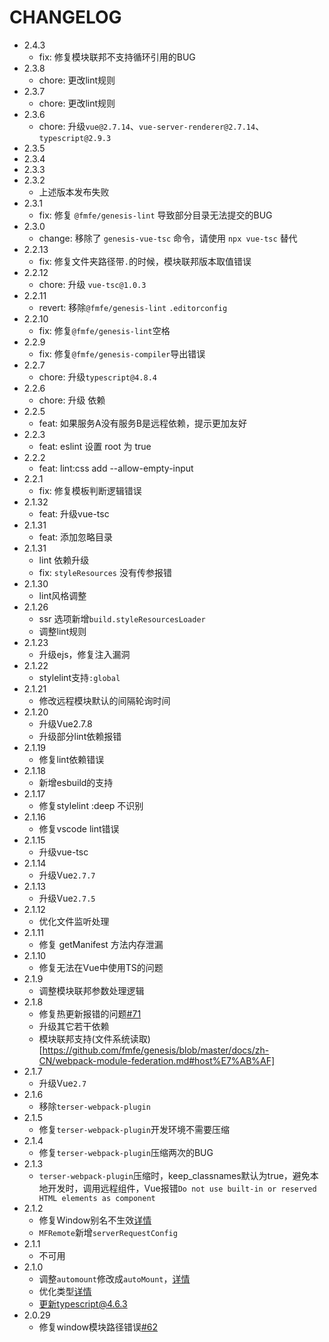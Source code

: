 # CHANGELOG
- 2.4.3
  - fix: 修复模块联邦不支持循环引用的BUG
- 2.3.8
  - chore: 更改lint规则
- 2.3.7
  - chore: 更改lint规则
- 2.3.6
  - chore: 升级`vue@2.7.14`、`vue-server-renderer@2.7.14`、`typescript@2.9.3`
- 2.3.5
- 2.3.4
- 2.3.3
- 2.3.2
  - 上述版本发布失败
- 2.3.1
  - fix: 修复 `@fmfe/genesis-lint` 导致部分目录无法提交的BUG
- 2.3.0
  - change: 移除了 `genesis-vue-tsc` 命令，请使用 `npx vue-tsc` 替代
- 2.2.13
  - fix: 修复文件夹路径带`.`的时候，模块联邦版本取值错误
- 2.2.12
  - chore: 升级 `vue-tsc@1.0.3`
- 2.2.11
  - revert: 移除`@fmfe/genesis-lint` `.editorconfig`
- 2.2.10
  - fix: 修复`@fmfe/genesis-lint`空格
- 2.2.9
  - fix: 修复`@fmfe/genesis-compiler`导出错误
- 2.2.7
  - chore: 升级`typescript@4.8.4`
- 2.2.6
  - chore: 升级 依赖
- 2.2.5
  - feat: 如果服务A没有服务B是远程依赖，提示更加友好
- 2.2.3
  - feat: eslint 设置 root 为 true
- 2.2.2
  - feat: lint:css add --allow-empty-input
- 2.2.1
  - fix: 修复模板判断逻辑错误
- 2.1.32
  - feat: 升级vue-tsc
- 2.1.31
  - feat: 添加忽略目录
- 2.1.31
  - lint 依赖升级
  - fix: `styleResources` 没有传参报错
- 2.1.30
  - lint风格调整
- 2.1.26
  - ssr 选项新增`build.styleResourcesLoader`
  - 调整lint规则
- 2.1.23
  - 升级ejs，修复注入漏洞
- 2.1.22
  - stylelint支持`:global`
- 2.1.21
  - 修改远程模块默认的间隔轮询时间
- 2.1.20
  - 升级Vue2.7.8
  - 升级部分lint依赖报错
- 2.1.19
  - 修复lint依赖错误
- 2.1.18
  - 新增esbuild的支持
- 2.1.17
  - 修复stylelint :deep 不识别
- 2.1.16
  - 修复vscode lint错误
- 2.1.15
  - 升级vue-tsc
- 2.1.14
  - 升级Vue`2.7.7`
- 2.1.13
  - 升级Vue`2.7.5`
- 2.1.12
  - 优化文件监听处理
- 2.1.11
  - 修复 getManifest 方法内存泄漏
- 2.1.10
  - 修复无法在Vue中使用TS的问题
- 2.1.9
  - 调整模块联邦参数处理逻辑
- 2.1.8
  - 修复热更新报错的问题[#71](https://github.com/fmfe/genesis/issues/71)
  - 升级其它若干依赖
  - 模块联邦支持(文件系统读取)[https://github.com/fmfe/genesis/blob/master/docs/zh-CN/webpack-module-federation.md#host%E7%AB%AF]
- 2.1.7
  - 升级Vue`2.7`
- 2.1.6
  - 移除`terser-webpack-plugin`
- 2.1.5
  - 修复`terser-webpack-plugin`开发环境不需要压缩
- 2.1.4
  - 修复`terser-webpack-plugin`压缩两次的BUG
- 2.1.3
  - `terser-webpack-plugin`压缩时，keep_classnames默认为true，避免本地开发时，调用远程组件，Vue报错`Do not use built-in or reserved HTML elements as component`
- 2.1.2
  - 修复Window别名不生效[详情](https://github.com/fmfe/genesis/pull/68)
  - `MFRemote`新增`serverRequestConfig`
- 2.1.1
  - 不可用
- 2.1.0
  - 调整`automount`修改成`autoMount`，[详情](https://github.com/fmfe/genesis/commit/5ff83cf796a8b69dd8c0db5fc42a53b7a7369ce8)
  - 优化类型[详情](https://github.com/fmfe/genesis/commit/de0211a0bee68562e254b55130791e857df14da1)
  - 更新typescript@4.6.3[](https://github.com/fmfe/genesis/commit/cb2e1c36a61e8b91441ddad566339e1976c02790)
- 2.0.29
  - 修复window模块路径错误[#62](https://github.com/fmfe/genesis/issues/62)
